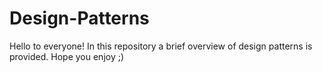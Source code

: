 # Design-Patterns

Hello to everyone!
In this repository a brief overview of design patterns is provided.
Hope you enjoy ;)
